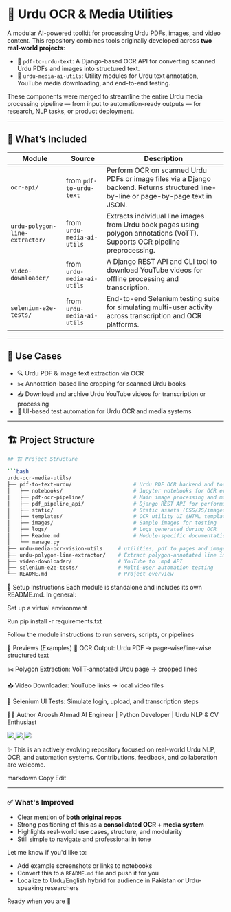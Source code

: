 # 🧾 Urdu OCR & Media Utilities

A modular AI-powered toolkit for processing Urdu PDFs, images, and video content. This repository combines tools originally developed across **two real-world projects**:

- 📄 `pdf-to-urdu-text`: A Django-based OCR API for converting scanned Urdu PDFs and images into structured text.
- 🧪 `urdu-media-ai-utils`: Utility modules for Urdu text annotation, YouTube media downloading, and end-to-end testing.

These components were merged to streamline the entire Urdu media processing pipeline — from input to automation-ready outputs — for research, NLP tasks, or product deployment.

---

## 🧠 What’s Included

| Module | Source | Description |
|--------|--------|-------------|
| `ocr-api/` | from `pdf-to-urdu-text` | Perform OCR on scanned Urdu PDFs or image files via a Django backend. Returns structured line-by-line or page-by-page text in JSON. |
| `urdu-polygon-line-extractor/` | from `urdu-media-ai-utils` | Extracts individual line images from Urdu book pages using polygon annotations (VoTT). Supports OCR pipeline preprocessing. |
| `video-downloader/` | from `urdu-media-ai-utils` | A Django REST API and CLI tool to download YouTube videos for offline processing and transcription. |
| `selenium-e2e-tests/` | from `urdu-media-ai-utils` | End-to-end Selenium testing suite for simulating multi-user activity across transcription and OCR platforms. |

---

## 🚀 Use Cases

- 🔍 Urdu PDF & image text extraction via OCR
- ✂️ Annotation-based line cropping for scanned Urdu books
- 📥 Download and archive Urdu YouTube videos for transcription or processing
- 🧪 UI-based test automation for Urdu OCR and media systems

---

## 🏗 Project Structure

```bash
## 🏗 Project Structure

```bash
urdu-ocr-media-utils/
├── pdf-to-text-urdu/                    # Urdu PDF OCR backend and tools
│   ├── notebooks/                       # Jupyter notebooks for OCR evaluation and testing
│   ├── pdf-ocr-pipeline/                # Main image processing and model inference code
│   ├── pdf_pipeline_api/                # Django REST API for performing OCR
│   ├── static/                          # Static assets (CSS/JS/images for frontend)
│   ├── templates/                       # OCR utility UI (HTML templates)
│   ├── images/                          # Sample images for testing
│   ├── logs/                            # Logs generated during OCR
│   ├── Readme.md                        # Module-specific documentation
│   └── manage.py
├── urdu-media-ocr-vision-utils     # utilities, pdf to pages and images and more
├── urdu-polygon-line-extractor/    # Extract polygon-annotated line images
├── video-downloader/               # YouTube to .mp4 API
├── selenium-e2e-tests/             # Multi-user automation testing
└── README.md                       # Project overview

```

🔧 Setup Instructions
Each module is standalone and includes its own README.md.
In general:

Set up a virtual environment

Run pip install -r requirements.txt

Follow the module instructions to run servers, scripts, or pipelines

📸 Previews (Examples)
🧾 OCR Output: Urdu PDF → page-wise/line-wise structured text

✂️ Polygon Extraction: VoTT-annotated Urdu page → cropped lines

📥 Video Downloader: YouTube links → local video files

🧪 Selenium UI Tests: Simulate login, upload, and transcription steps

👨‍💻 Author
Aroosh Ahmad
AI Engineer | Python Developer | Urdu NLP & CV Enthusiast

<p align="left"> <a href="https://linkedin.com/in/arooshahmad-data"> <img src="https://img.shields.io/badge/LinkedIn-0077B5?style=flat&logo=linkedin&logoColor=white" /> </a> <a href="https://github.com/arooshahmad-data"> <img src="https://img.shields.io/badge/GitHub-181717?style=flat&logo=github&logoColor=white" /> </a> <a href="https://www.kaggle.com/arooshahmad"> <img src="https://img.shields.io/badge/Kaggle-20BEFF?style=flat&logo=kaggle&logoColor=white" /> </a> </p>
✨ This is an actively evolving repository focused on real-world Urdu NLP, OCR, and automation systems.
Contributions, feedback, and collaboration are welcome.

markdown
Copy
Edit

---

### ✅ What's Improved
- Clear mention of **both original repos**
- Strong positioning of this as a **consolidated OCR + media system**
- Highlights real-world use cases, structure, and modularity
- Still simple to navigate and professional in tone

Let me know if you'd like to:
- Add example screenshots or links to notebooks
- Convert this to a `README.md` file and push it for you
- Localize to Urdu/English hybrid for audience in Pakistan or Urdu-speaking researchers

Ready when you are 💪
